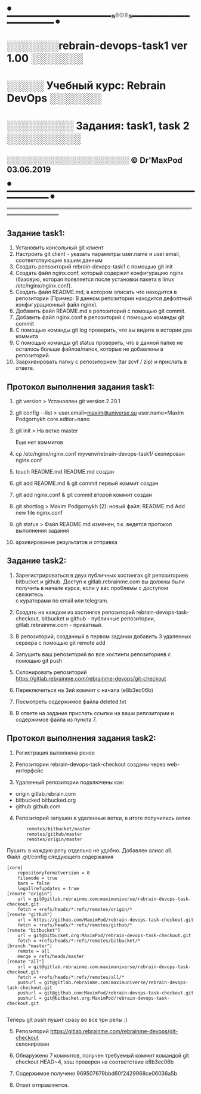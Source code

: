 ● ▬▬▬▬▬▬▬▬▬▬▬▬▬▬▬▬▬▬▬▬ஜ۩۞۩ஜ▬▬▬▬▬▬▬▬▬▬▬▬▬▬▬▬▬▬▬▬ ●  
# ░░░░░░░rebrain-devops-task1 ver 1.00  ░░░░░░░ 
# ░░░░░ Учебный курс: Rebrain DevOps ░░░░░░░
# ░░░░░░░░░ Задания: task1, task 2 ░░░░░░░░░░
## ░░░░░░░░░░░░░░░░░░░░░░ © Dr'MaxPod 03.06.2019 
● ▬▬▬▬▬▬▬▬▬▬▬▬▬▬▬▬▬▬▬▬▬▬▬▬▬▬▬▬▬▬▬▬▬▬▬▬▬▬▬▬▬▬▬▬ ●  

════════════════════════════════════════════════════════════════


## Задание task1:
1. Установить консольный git клиент
2. Настроить git client - указать параметры user.name и user.email, соответствующие вашим данным
3. Создать репозиторий rebrain-devops-task1 с помощью git init
4. Создать файл nginx.conf, который содержит конфигурацию nginx (базовую, которая появляется после установки пакета в linux /etc/nginx/nginx.conf).
5. Создать файл README.md, в котором описать что находится в репозитории (Пример: В данном репозитории находится дефолтный конфигурационный файл nginx).
6. Добавить файл README.md в репозиторий с помощью git commit.
7. Добавить файл nginx.conf в репозиторий с помощью команды git commit
8. С помощью команды git log проверить, что вы видите в истории два коммита
9. С помощью команды git status проверить, что в данной папке не осталось больше файлов/папок, которые не добавлены в репозиторий.
10. Заархивировать папку с репозиторием (tar zcvf / zip) и прислать в ответе.

## Протокол выполнения задания task1:
1. git version >
   Установлен git version 2.20.1

2. git config --list >
   user.email=maxim@universe.su
   user.name=Maxim Podgornykh
   core.editor=nano

3. git init >
   На ветке master

   Еще нет коммитов

4. cp /etc/nginx/nginx.conf myvenv/rebrain-devops-task1/
   скопирован nginx.conf

5. touch README.md 
   README.md создан

6. git add README.md & git commit
   первый коммит создан

7. git add nginx.conf & git commit
   второй коммит создан

8. git shortlog >
   Maxim Podgornykh (2):
      новый файл:    README.md
      Add new file nginx.conf

9. git status >
   Файл README.md изменен, т.к. ведется протокол выполнения задания

10. архивирование результатов и отправка



## Задание task2:

1. Зарегистрироваться в двух публичных хостингах git репозиториев  
 bitbucket и github. Доступ к gitlab.rebrainme.com вы должны были 
 получить в начале курса, если у вас проблемы с доступом свяжитесь  
 с кураторами по email или telegram.

2. Создать на каждом из хостингов репозиторий rebrain-devops-task-checkout, 
 bitbucket и github - публичные репозитории, gitlab.rebrainme.com - приватный.  

3. В репозиторий, созданный в первом задании добавить 3 удаленных сервера 
 с помощью git remote add

4. Запушить ваш репозиторий во все хостинги репозиториев с помощью git push

5. Склонировать репозиторий  
 https://gitlab.rebrainme.com/rebrainme-devops/git-checkout

6. Переключиться на 3ий коммит с начала (e8b3ec06b)

7. Посмотреть содержимое файла deleted.txt

8. В ответе на задание прислать ссылки на ваши репозитории и 
 содержимое файла из пункта 7.

## Протокол выполнения задания task2:

1. Регистрация выполнена ренее

2. Репозитории rebrain-devops-task-checkout созданы через web-интерфейс

3. Удаленный репозитории подключены как:
 - origin gitlab.rebrain.com
 - bitbucked bitbucked.org
 - github github.com

4. Репозиторий запушен в удаленные ветки, в итоге получились ветки
    ``` * master
        remotes/bitbucket/master
        remotes/github/master
        remotes/origin/master
    ```
  Пушить в каждую репу отдельно не удобно. Добавлен алиас all.   
  Файл .git/config следующего содержания  

```
[core]
	repositoryformatversion = 0
	filemode = true
	bare = false
	logallrefupdates = true
[remote "origin"]
	url = git@gitlab.rebrainme.com:maximuniverse/rebrain-devops-task-checkout.git
	fetch = +refs/heads/*:refs/remotes/origin/*
[remote "github"]
	url = https://github.com/MaximPod/rebrain-devops-task-checkout.git
	fetch = +refs/heads/*:refs/remotes/github/*
[remote "bitbucket"]
	url = git@bitbucket.org:MaximPod/rebrain-devops-task-checkout.git
	fetch = +refs/heads/*:refs/remotes/bitbucket/*
[branch "master"]
	remote = all
	merge = refs/heads/master
[remote "all"]
	url = git@gitlab.rebrainme.com:maximuniverse/rebrain-devops-task-checkout.git
	fetch = +refs/heads/*:refs/remotes/all/*
	pushurl = git@gitlab.rebrainme.com:maximuniverse/rebrain-devops-task-checkout.git
	pushurl = git@github.com:MaximPod/rebrain-devops-task-checkout.git
	pushurl = git@bitbucket.org:MaximPod/rebrain-devops-task-checkout.git


```
  	
    
Теперь git push пушит сразу во все три репы :)


5. Репозиторий https://gitlab.rebrainme.com/rebrainme-devops/git-checkout  
склонирован

6. Обнаружено 7 коммитов, получен требуемый коммит командой
git checkout HEAD~4, хэш проверен на соответствие e8b3ec06b  
 
7. Содержимое получено
969507679bbd60f2429968ce06036a5b

8. Ответ отправляется.
